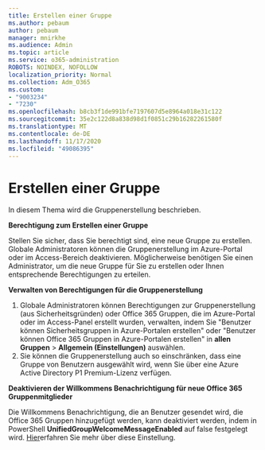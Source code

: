 ```yaml
---
title: Erstellen einer Gruppe
ms.author: pebaum
author: pebaum
manager: mnirkhe
ms.audience: Admin
ms.topic: article
ms.service: o365-administration
ROBOTS: NOINDEX, NOFOLLOW
localization_priority: Normal
ms.collection: Adm_O365
ms.custom:
- "9003234"
- "7230"
ms.openlocfilehash: b8cb3f1de991bfe7197607d5e8964a018e31c122
ms.sourcegitcommit: 35e2c122d8a838d98d1f0851c29b16282261580f
ms.translationtype: MT
ms.contentlocale: de-DE
ms.lasthandoff: 11/17/2020
ms.locfileid: "49086395"
---
```

# <a name="create-a-group"></a>Erstellen einer Gruppe

In diesem Thema wird die Gruppenerstellung beschrieben.

**Berechtigung zum Erstellen einer Gruppe**

Stellen Sie sicher, dass Sie berechtigt sind, eine neue Gruppe zu erstellen. Globale Administratoren können die Gruppenerstellung im Azure-Portal oder im Access-Bereich deaktivieren. Möglicherweise benötigen Sie einen Administrator, um die neue Gruppe für Sie zu erstellen oder Ihnen entsprechende Berechtigungen zu erteilen.

**Verwalten von Berechtigungen für die Gruppenerstellung**

1. Globale Administratoren können Berechtigungen zur Gruppenerstellung (aus Sicherheitsgründen) oder Office 365 Gruppen, die im Azure-Portal oder im Access-Panel erstellt wurden, verwalten, indem Sie "Benutzer können Sicherheitsgruppen in Azure-Portalen erstellen" oder "Benutzer können Office 365 Gruppen in Azure-Portalen erstellen" in **allen Gruppen**  >  **Allgemein (Einstellungen)** auswählen.
2. Sie können die Gruppenerstellung auch so einschränken, dass eine Gruppe von Benutzern ausgewählt wird, wenn Sie über eine Azure Active Directory P1 Premium-Lizenz verfügen.

**Deaktivieren der Willkommens Benachrichtigung für neue Office 365 Gruppenmitglieder**

Die Willkommens Benachrichtigung, die an Benutzer gesendet wird, die Office 365 Gruppen hinzugefügt werden, kann deaktiviert werden, indem in PowerShell **UnifiedGroupWelcomeMessageEnabled** auf false festgelegt wird. [Hier](https://docs.microsoft.com/powershell/module/exchange/set-unifiedgroup?view=exchange-ps&preserve-view=true)erfahren Sie mehr über diese Einstellung.

